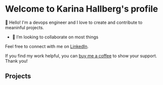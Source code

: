 # Welcome to Karina Hallberg's profile

👋 Hello! I'm a devops engineer and I love to create and contribute to meaninful projects.
- 💞️ I’m looking to collaborate on most things

Feel free to connect with me on [LinkedIn](https://linkedin.com/in/karinahallberg).

If you find my work helpful, you can [buy me a coffee](https://buymeacoffee.com/pixelmybit) to show your support. Thank you!

## Projects

<!--- - [Project 1](https://github.com/yourusername/project1)
- [Project 2](https://github.com/yourusername/project2)
- [Project 3](https://github.com/yourusername/project3)

## Contributions

- [Repository 1](https://github.com/repo1/yourusername)
- [Repository 2](https://github.com/repo2/yourusername)
- [Repository 3](https://github.com/repo3/yourusername)
-->
